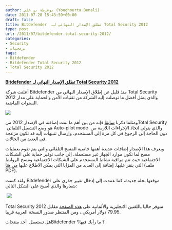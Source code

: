 ```yaml
---
author: يوغرطة بن علي (Youghourta Benali)
date: 2011-07-28 15:43:59+00:00
draft: false
title: Bitdefender  تطلق الإصدار النهائي لـ Total Security 2012
type: post
url: /2011/07/bitdefender-total-security-2012/
categories:
- Security
- برمجيات
tags:
- Bitdefender
- Bitdefender Total Security 2012
- Total Security 2012
---
```


[**Bitdefender  تطلق الإصدار النهائي لـ Total Security 2012**](https://www.it-scoop.com/2011/07/bitdefender-total-security-2012)




أعلنت شركة Bitdefender منذ قليل عن إطلاق الإصدار النهائي من Total Security 2012 والذي يمثل أفضل ما توصلت إليه الشركة من تقنيات الأمن والحماية على مدار السنوات الماضية.




[![](https://www.it-scoop.com/wp-content/uploads/2011/07/Bitdefender-Total-Security-2012.png)
](https://www.it-scoop.com/2011/07/bitdefender-total-security-2012)




ومثلما ذكرنا [سابقا](../2011/05/bitdefender-total-security-2012-beta/) فإنه من بين أهم ما تمت إضافته في الإصدار 2012 منTotal Security  هو وضع التشغيل التلقائي Auto-pilot mode  والذي يتولى اتخاذ الإجراءات اللازمة من دون الحاجة إلى الرجوع في كل مرة إلى المستخدم، وإرسال تنبيهات إليه قد تكون مزعجة في العديد من الحالات.




ويعرف هذا الإصدار إضافات عديدة أهمها خاصية المسح التلقائي والتي يتم تقوم بعمليات مسح لما تكون موارد الجهاز غير مستعملة، إلى جانب توفير حماية على الشبكات الاجتماعية حيث تتم مراقبة نشاط المستخدم على الشبكات الاجتماعية ومسح الروابط التي ينقر عليها. إضافة إلى العديد من المزايا التي يمكن الاطلاع عليها [من هنا](http://goo.gl/pfCuw) (ملف PDF).




ولقد كست Bitdefender موقعها بحلة جديدة، كما عمدت إلى إدخال تغيير جذري على شعارها والذي أصبح على الشكل التالي:




 [![](https://www.it-scoop.com/wp-content/uploads/2011/07/Bitdefender-Logo.png)
](https://www.it-scoop.com/2011/07/bitdefender-total-security-2012)




Total Security 2012 متوفر حاليا باللغتين الانجليزية والألمانية على [هذه الصفحة](http://www.bitdefender.com/solutions/total-security.html) مقابل 79.95 دولار أمريكي.، ومن المنتظر صدور النسخة العربية قريبا.




هل تستعمل  أحد منتجاتBitdefender ؟ ما رأيك فيها؟



